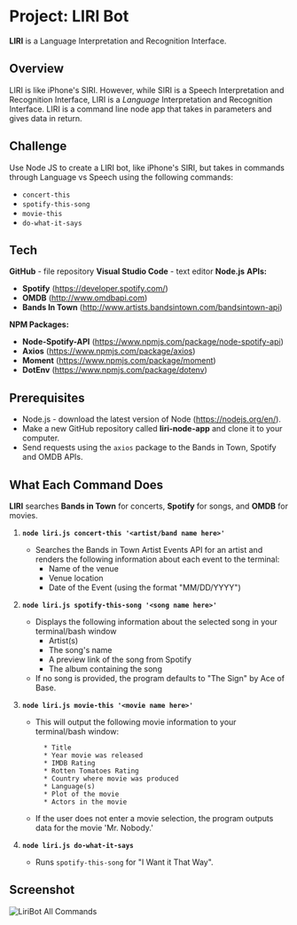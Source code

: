# Project: LIRI Bot

**LIRI** is a Language Interpretation and Recognition Interface.

## Overview
LIRI is like iPhone's SIRI. However, while SIRI is a Speech Interpretation and Recognition Interface, LIRI is a _Language_ Interpretation and Recognition Interface. LIRI is a command line node app that takes in parameters and gives data in return.

## Challenge
Use Node JS to create a LIRI bot, like iPhone's SIRI, but takes in commands through Language vs Speech using the following commands:
   * `concert-this`
   * `spotify-this-song`
   * `movie-this`
   * `do-what-it-says`

## Tech
**GitHub** - file repository
**Visual Studio Code** - text editor
**Node.js**
**APIs:**
  * **Spotify** (https://developer.spotify.com/)
  * **OMDB** (http://www.omdbapi.com)
  * **Bands In Town** (http://www.artists.bandsintown.com/bandsintown-api)

**NPM Packages:**
  * **Node-Spotify-API** (https://www.npmjs.com/package/node-spotify-api)
  * **Axios** (https://www.npmjs.com/package/axios)
  * **Moment** (https://www.npmjs.com/package/moment)
  * **DotEnv** (https://www.npmjs.com/package/dotenv)

## Prerequisites
- Node.js - download the latest version of Node (https://nodejs.org/en/).
- Make a new GitHub repository called **liri-node-app** and clone it to your computer.
- Send requests using the `axios` package to the Bands in Town, Spotify and OMDB APIs.

## What Each Command Does
**LIRI** searches **Bands in Town** for concerts, **Spotify** for songs, and **OMDB** for movies.

1. **`node liri.js concert-this '<artist/band name here>'`**
   * Searches the Bands in Town Artist Events API for an artist and renders the following information about each event to the terminal:
     * Name of the venue
     * Venue location
     * Date of the Event (using the format "MM/DD/YYYY")

2. **`node liri.js spotify-this-song '<song name here>'`**
   * Displays the following information about the selected song in your terminal/bash window
     * Artist(s)
     * The song's name
     * A preview link of the song from Spotify
     * The album containing the song
   * If no song is provided, the program defaults to "The Sign" by Ace of Base.

3. **`node liri.js movie-this '<movie name here>'`**
   * This will output the following movie information to your terminal/bash window:
     ```
       * Title
       * Year movie was released
       * IMDB Rating
       * Rotten Tomatoes Rating
       * Country where movie was produced
       * Language(s)
       * Plot of the movie
       * Actors in the movie
     ```
   * If the user does not enter a movie selection, the program outputs data for the movie 'Mr. Nobody.'

4. **`node liri.js do-what-it-says`**
     * Runs `spotify-this-song` for "I Want it That Way".
     
## Screenshot
![LiriBot All Commands](https://i.imgur.com/mvBPQ6I.png)

